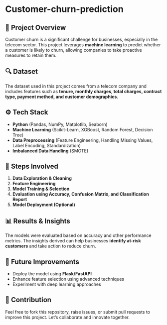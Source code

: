 # Customer-churn-prediction

## 📌 Project Overview
Customer churn is a significant challenge for businesses, especially in the telecom sector. This project leverages **machine learning** to predict whether a customer is likely to churn, allowing companies to take proactive measures to retain them.

## 🔍 Dataset
The dataset used in this project comes from a telecom company and includes features such as **tenure, monthly charges, total charges, contract type, payment method, and customer demographics**.

## ⚙️ Tech Stack
- **Python** (Pandas, NumPy, Matplotlib, Seaborn)
- **Machine Learning** (Scikit-Learn, XGBoost, Random Forest, Decision Tree)
- **Data Preprocessing** (Feature Engineering, Handling Missing Values, Label Encoding, Standardization)
- **Imbalanced Data Handling** (SMOTE)

## 🚀 Steps Involved
1. **Data Exploration & Cleaning**
2. **Feature Engineering**
3. **Model Training & Selection**
4. **Evaluation using Accuracy, Confusion Matrix, and Classification Report**
5. **Model Deployment (Optional)**

## 📊 Results & Insights
The models were evaluated based on accuracy and other performance metrics. The insights derived can help businesses **identify at-risk customers** and take action to reduce churn.

## 🎯 Future Improvements
- Deploy the model using **Flask/FastAPI**
- Enhance feature selection using advanced techniques
- Experiment with deep learning approaches

## 🤝 Contribution
Feel free to fork this repository, raise issues, or submit pull requests to improve this project. Let’s collaborate and innovate together.

